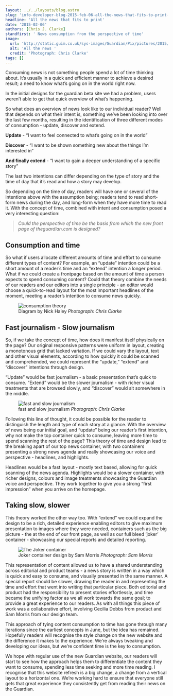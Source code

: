```yaml
---
layout: ../../layouts/blog.astro
slug: 'info-developer-blog-2015-feb-06-all-the-news-that-fits-to-print-news-consumption-from-the-perspective-of-time'
headline: 'All the news that fits to print'
date: '2015-02-06'
authors: [Chris J. Clarke]
standfirst: ' News consumption from the perspective of time'
image:
  url: 'http://static.guim.co.uk/sys-images/Guardian/Pix/pictures/2015/2/5/1423160352801/d450c0f7-0366-419d-8393-1373625648c6-bestSizeAvailable.jpeg'
  alt: 'All the news '
  credit: 'Photograph: Chris Clarke'
tags: []
---
```


Consuming news is not something people spend a lot of time thinking about. It’s usually in a quick and efficient manner to achieve a desired result; a need to know what’s going on in the world right now.

In the initial designs for the guardian beta site we had a problem, users weren’t able to get that quick overview of what’s happening.

So what does an overview of news look like to our individual reader? Well that depends on what their intent is, something we’ve been looking into over the last few months, resulting in the identification of three different modes of consumption - update, discover and extend.

**Update** - “I want to feel connected to what’s going on in the world”

**Discover** - “I want to be shown something new about the things I’m interested in”

**And finally extend** \- “I want to gain a deeper understanding of a specific story”

The last two intentions can differ depending on the type of story and the time of day that it’s read and how a story may develop.

So depending on the time of day, readers will have one or several of the intentions above with the assumption being; readers tend to read short-form news during the day, and long-form when they have more time to read it. With the concept of time, combined with intent and consumption posed a very interesting question:

> _Could the perspective of time be the basis from which the new front page of theguardian.com is designed?_

Consumption and time
--------------------

So what if users allocate different amounts of time and effort to consume different types of content? For example, an “update” intention could be a short amount of a reader’s time and an “extend” intention a longer period. What if we could create a frontpage based on the amount of time a person expects to spend consuming content? Could that theory combine the needs of our readers and our editors into a single principle - an editor would choose a quick-to-read layout for the most important headlines of the moment, meeting a reader’s intention to consume news quickly.


   <figure>
   <img alt="consumption theory" src="https://i.guim.co.uk/img/static/sys-images/Guardian/Pix/pictures/2015/2/6/1423218025095/2fc6e8ad-9416-4a0e-ac44-35255d786b49-bestSizeAvailable.jpeg?width=620&quality=45&auto=format&fit=max&dpr=2&s=a5508832777d3a346b8fe0d9c5cc197c" loading="lazy" />
   <figcaption>
     Diagram by Nick Haley
    <i>Photograph: Chris Clarke</i>
    </figcaption>
    </figure>

Fast journalism - Slow journalism
---------------------------------

So, if we take the concept of time, how does it manifest itself physically on the page? Our original responsive patterns were uniform in layout, creating a monotonous grid that lacked variation. If we could vary the layout, text and other visual elements, according to how quickly it could be scanned and comprehended, we could represent the “update,” “extend” and “discover” intentions through design.

“Update” would be fast journalism - a basic presentation that’s quick to consume. “Extend” would be the slower journalism - with richer visual treatments that are browsed slowly, and “discover” would sit somewhere in the middle.


   <figure>
   <img alt="fast and slow journalism" src="https://i.guim.co.uk/img/static/sys-images/Guardian/Pix/pictures/2015/2/6/1423218066975/351e5714-9595-4f1a-93f5-7af15404b4c4-620x188.jpeg?width=620&quality=45&auto=format&fit=max&dpr=2&s=1de5bdbdf4885d39dcde2325d69f9066" loading="lazy" />
   <figcaption>
     fast and slow journalism
    <i>Photograph: Chris Clarke</i>
    </figcaption>
    </figure>

Following this line of thought, it could be possible for the reader to distinguish the length and type of each story at a glance. With the overview of news being our initial goal, and “update” being our reader’s first intention, why not make the top container quick to consume, leaving more time to spend scanning the rest of the page? This theory of time and design lead to the breaking apart of our top news container, with two containers presenting a strong news agenda and really showcasing our voice and perspective - headlines, and highlights.

Headlines would be a fast layout - mostly text based, allowing for quick scanning of the news agenda. Highlights would be a slower container, with richer designs, colours and image treatments showcasing the Guardian voice and perspective. They work together to give you a strong “first impression” when you arrive on the homepage.

Taking slow, slower
-------------------

This theory worked the other way too. With “extend” we could expand the design to be a rich, detailed experience enabling editors to give maximum presentation to images where they were needed, containers such as the big picture - the at the end of our front page, as well as our full bleed ‘joker’ container - showcasing our special reports and detailed reporting.


   <figure>
   <img alt="The Joker container" src="https://i.guim.co.uk/img/static/sys-images/Guardian/Pix/pictures/2015/2/6/1423218103678/af37639e-915d-49b2-a7f5-ae13a17e1dee-1020x173.jpeg?width=620&quality=45&auto=format&fit=max&dpr=2&s=9b6a7ea9d31fa0745c1ce75d8efec3de" loading="lazy" />
   <figcaption>
     Joker container design by Sam Morris
    <i>Photograph: Sam Morris</i>
    </figcaption>
    </figure>

This representation of content allowed us to have a shared understanding across editorial and product teams - a news story is written in a way which is quick and easy to consume, and visually presented in the same manner. A special report should be slower, drawing the reader in and representing the time and effort that went into writing that particular piece. Both editorial and product had the responsibility to present stories effortlessly, and time became the unifying factor as we all work towards the same goal; to provide a great experience to our readers. As with all things this piece of work was a collaborative effort, involving Cecilia Dobbs from product and Sam Morris from our design team.

This approach of tying content consumption to time has gone through many iterations since the earliest concepts in June, but the idea has remained. Hopefully readers will recognise the style change on the new website and the difference it makes to the experience. We’re always tweaking and developing our ideas, but we’re confident time is the key to consumption.

We hope with regular use of the new Guardian website, our readers will start to see how the approach helps them to differentiate the content they want to consume, spending less time seeking and more time reading. I recognise that this website refresh is a big change, a change from a vertical layout to a horizontal one. We’re working hard to ensure that everyone still gets that great experience they consistently get from reading their news on the Guardian.
